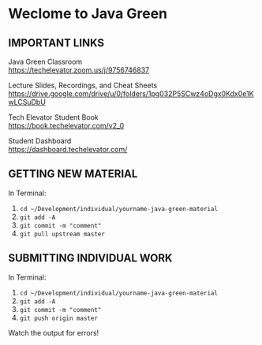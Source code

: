 # Weclome to Java Green

## IMPORTANT LINKS

Java Green Classroom  
<https://techelevator.zoom.us/j/9756746837>

Lecture Slides, Recordings, and Cheat Sheets  
<https://drive.google.com/drive/u/0/folders/1pg032P5SCwz4oDgx0Kdx0e1KwLCSuDbU>

Tech Elevator Student Book  
<https://book.techelevator.com/v2_0>

Student Dashboard  
<https://dashboard.techelevator.com/>

## GETTING NEW MATERIAL

In Terminal:

1. `cd ~/Development/individual/yourname-java-green-material`
2. `git add -A`
3. `git commit -m "comment"`
4. `git pull upstream master`

## SUBMITTING INDIVIDUAL WORK

In Terminal:

1. `cd ~/Development/individual/yourname-java-green-material`
2. `git add -A`
3. `git commit -m "comment"`
4. `git push origin master`

Watch the output for errors!

